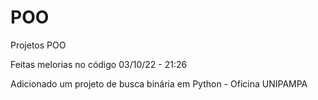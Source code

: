 # POO
 Projetos POO

Feitas melorias no código 03/10/22 - 21:26

Adicionado um projeto de busca binária em Python - Oficina UNIPAMPA